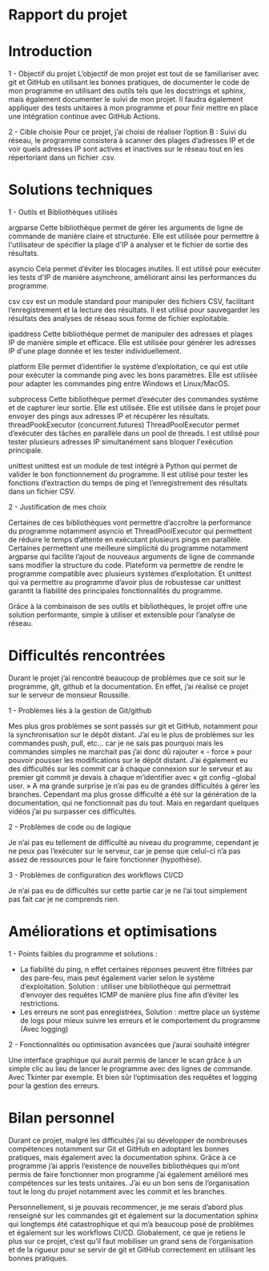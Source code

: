 #				Rapport du projet


# Introduction 

1 - Objectif du projet
L’objectif de mon projet est tout de se familiariser avec git et GitHub en utilisant les bonnes pratiques, de documenter le code de mon programme en utilisant des outils tels que les docstrings et sphinx, mais également documenter le suivi de mon projet.  Il faudra également appliquer des tests unitaires à mon programme et pour finir mettre en place une intégration continue avec GitHub Actions.

2 - Cible choisie
Pour ce projet, j’ai choisi de réaliser l’option B : Suivi du réseau, le programme consistera à scanner des plages d’adresses IP et de voir quels adresses IP sont actives et inactives sur le réseau tout en les répertoriant dans un fichier .csv.

# Solutions techniques

1 - Outils et Bibliothèques utilisés

argparse
Cette bibliothèque permet de gérer les arguments de ligne de commande de manière claire et structurée. Elle est utilisée pour permettre à l'utilisateur de spécifier la plage d'IP à analyser et le fichier de sortie des résultats.

asyncio
Cela permet d’éviter les blocages inutiles. Il est utilisé pour exécuter les tests d'IP de manière asynchrone, améliorant ainsi les performances du programme.


csv
csv est un module standard pour manipuler des fichiers CSV, facilitant l’enregistrement et la lecture des résultats. Il est utilisé pour sauvegarder les résultats des analyses de réseau sous forme de fichier exploitable.

ipaddress
Cette bibliothèque permet de manipuler des adresses et plages IP de manière simple et efficace. Elle est utilisée pour générer les adresses IP d'une plage donnée et les tester individuellement.

platform
Elle permet d’identifier le système d’exploitation, ce qui est utile pour exécuter la commande ping avec les bons paramètres. Elle est utilisée pour adapter les commandes ping entre Windows et Linux/MacOS.

subprocess
Cette bibliothèque permet d’exécuter des commandes système et de capturer leur sortie. Elle est utilisée. Elle est utilisée dans le projet pour envoyer des pings aux adresses IP et récupérer les résultats.
threadPookExecutor (concurrent.futures)
ThreadPoolExecutor permet d’exécuter des tâches en parallèle dans un pool de threads. l est utilisé pour tester plusieurs adresses IP simultanément sans bloquer l'exécution principale.

unittest
unittest est un module de test intégré à Python qui permet de valider le bon fonctionnement du programme. Il est utilisé pour tester les fonctions d’extraction du temps de ping et l’enregistrement des résultats dans un fichier CSV.





2 - Justification de mes choix

Certaines de ces bibliothèques vont permettre d’accroître la performance du programme notamment asyncio et ThreadPoolExecutor qui permettent de réduire le temps d’attente en exécutant plusieurs pings en parallèle.
Certaines permettent une meilleure simplicité du programme notamment argparse qui facilite l’ajout de nouveaux arguments de ligne de commande sans modifier la structure du code.
Plateform va permettre de rendre le programme compatible avec plusieurs systèmes d’exploitation.
Et unittest qui va permettre au programme d’avoir plus de robustesse car unittest garantit la fiabilité des principales fonctionnalités du programme.

Grâce à la combinaison de ses outils et bibliothèques, le projet offre une solution performante, simple à utiliser et extensible pour l’analyse de réseau.


# Difficultés rencontrées

Durant le projet j’ai rencontré beaucoup de problèmes que ce soit sur le programme, git, github et la documentation. En effet, j’ai réalisé ce projet sur le serveur de monsieur Roussille. 

1 - Problèmes liés à la gestion de Git/github

Mes plus gros problèmes se sont passés sur git et GitHub, notamment pour la synchronisation sur le dépôt distant. J’ai eu le plus de problèmes sur les commandes push, pull, etc… car je ne sais pas pourquoi mais les commandes simples ne marchait pas j’ai donc dû rajouter « - force » pour pouvoir pousser les modifications sur le dépôt distant. J’ai également eu des difficultés sur les commit car à chaque connexion sur le serveur et au premier git commit je devais à chaque m’identifier avec « git config –global user. » A ma grande surprise je n’ai pas eu de grandes difficultés à gérer les branches. Cependant ma plus grosse difficulté a été sur la génération de la documentation, qui ne fonctionnait pas du tout. Mais en regardant quelques vidéos j’ai pu surpasser ces difficultés.

2 - Problèmes de code ou de logique

Je n’ai pas eu tellement de difficulté au niveau du programme, cependant je ne peux pas l’exécuter sur le serveur, car je pense que celui-ci n’a pas assez de ressources pour le faire fonctionner (hypothèse).


3 - Problèmes de configuration des workflows CI/CD

Je n’ai pas eu de difficultés sur cette partie car je ne l’ai tout simplement pas fait car je ne comprends rien.

# Améliorations et optimisations

1 - Points faibles du programme et solutions : 

- La fiabilité du ping, n effet certaines réponses peuvent être filtrées par des pare-feu, mais peut également varier selon le système d’exploitation. Solution : utiliser une bibliothèque qui permettrait d’envoyer des requêtes ICMP de manière plus fine afin d’éviter les restrictions.
- Les erreurs ne sont pas enregistrées, Solution : mettre place un système de logs pour mieux suivre les erreurs et le comportement du programme (Avec logging)

2 - Fonctionnalités ou optimisation avancées que j’aurai souhaité intégrer

Une interface graphique qui aurait permis de lancer le scan grâce à un 		simple clic au lieu de lancer le programme avec des lignes de commande. 	Avec Tkinter par exemple.
Et bien sûr l’optimisation des requêtes et logging pour la gestion des erreurs.


# Bilan personnel

Durant ce projet, malgré les difficultés j’ai su développer de nombreuses compétences notamment sur Git et GitHub en adoptant les bonnes pratiques, mais également avec la documentation sphinx. Grâce à ce programme j’ai appris l’existence de nouvelles bibliothèques qui m’ont permis de faire fonctionner mon programme j’ai également amélioré mes compétences sur les tests unitaires. J’ai eu un bon sens de l’organisation tout le long du projet notamment avec les commit et les branches.

Personnellement, si je pouvais recommencer, je me serais d’abord plus renseigné sur les commandes git et également sur la documentation sphinx qui longtemps été catastrophique et qui m’a beaucoup posé de problèmes et également sur les workflows CI/CD. Globalement, ce que je retiens le plus sur ce projet, c’est qu’il faut mobiliser un grand sens de l’organisation et de la rigueur pour se servir de git et GitHub correctement en utilisant les bonnes pratiques.

